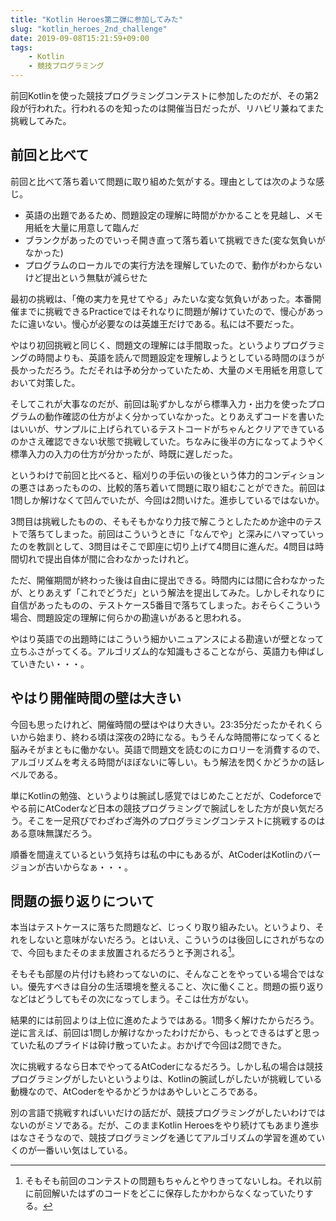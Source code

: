 ```yaml
---
title: "Kotlin Heroes第二弾に参加してみた"
slug: "kotlin_heroes_2nd_challenge"
date: 2019-09-08T15:21:59+09:00
tags:
    - Kotlin
    - 競技プログラミング
---
```


前回Kotlinを使った競技プログラミングコンテストに参加したのだが、その第2段が行われた。行われるのを知ったのは開催当日だったが、リハビリ兼ねてまた挑戦してみた。

<!--more-->

## 前回と比べて

前回と比べて落ち着いて問題に取り組めた気がする。理由としては次のような感じ。

- 英語の出題であるため、問題設定の理解に時間がかかることを見越し、メモ用紙を大量に用意して臨んだ
- ブランクがあったのでいっそ開き直って落ち着いて挑戦できた(変な気負いがなかった)
- プログラムのローカルでの実行方法を理解していたので、動作がわからないけど提出という無駄が減らせた

最初の挑戦は、「俺の実力を見せてやる」みたいな変な気負いがあった。本番開催までに挑戦できるPracticeではそれなりに問題が解けていたので、慢心があったに違いない。慢心が必要なのは英雄王だけである。私には不要だった。

やはり初回挑戦と同じく、問題文の理解には手間取った。というよりプログラミングの時間よりも、英語を読んで問題設定を理解しようとしている時間のほうが長かっただろう。ただそれは予め分かっていたため、大量のメモ用紙を用意しておいて対策した。

そしてこれが大事なのだが、前回は恥ずかしながら標準入力・出力を使ったプログラムの動作確認の仕方がよく分かっていなかった。とりあえずコードを書いたはいいが、サンプルに上げられているテストコードがちゃんとクリアできているのかさえ確認できない状態で挑戦していた。ちなみに後半の方になってようやく標準入力の入力の仕方が分かったが、時既に遅しだった。

というわけで前回と比べると、稲刈りの手伝いの後という体力的コンディションの悪さはあったものの、比較的落ち着いて問題に取り組むことができた。前回は1問しか解けなくて凹んでいたが、今回は2問いけた。進歩しているではないか。

3問目は挑戦したものの、そもそもかなり力技で解こうとしたためか途中のテストで落ちてしまった。前回はこういうときに「なんでや」と深みにハマっていったのを教訓として、3問目はそこで即座に切り上げて4問目に進んだ。4問目は時間切れで提出自体が間に合わなかったけれど。

ただ、開催期間が終わった後は自由に提出できる。時間内には間に合わなかったが、とりあえず「これでどうだ」という解法を提出してみた。しかしそれなりに自信があったものの、テストケース5番目で落ちてしまった。おそらくこういう場合、問題設定の理解に何らかの勘違いがあると思われる。

やはり英語での出題時にはこういう細かいニュアンスによる勘違いが壁となって立ちふさがってくる。アルゴリズム的な知識もさることながら、英語力も伸ばしていきたい・・・。

## やはり開催時間の壁は大きい

今回も思ったけれど、開催時間の壁はやはり大きい。23:35分だったかそれくらいから始まり、終わる頃は深夜の2時になる。もうそんな時間帯になってくると脳みそがまともに働かない。英語で問題文を読むのにカロリーを消費するので、アルゴリズムを考える時間がほぼないに等しい。もう解法を閃くかどうかの話レベルである。

単にKotlinの勉強、というよりは腕試し感覚ではじめたことだが、Codeforceでやる前にAtCoderなど日本の競技プログラミングで腕試しをした方が良い気だろう。そこを一足飛びでわざわざ海外のプログラミングコンテストに挑戦するのはある意味無謀だろう。

順番を間違えているという気持ちは私の中にもあるが、AtCoderはKotlinのバージョンが古いからなぁ・・・。

## 問題の振り返りについて

本当はテストケースに落ちた問題など、じっくり取り組みたい。というより、それをしないと意味がないだろう。とはいえ、こういうのは後回しにされがちなので、今回もまたそのまま放置されるだろうと予測される[^1]。

そもそも部屋の片付けも終わってないのに、そんなことをやっている場合ではない。優先すべきは自分の生活環境を整えること、次に働くこと。問題の振り返りなどはどうしてもその次になってしまう。そこは仕方がない。

結果的には前回よりは上位に進めたようではある。1問多く解けたからだろう。逆に言えば、前回は1問しか解けなかったわけだから、もっとできるはずと思っていた私のプライドは砕け散っていたよ。おかげで今回は2問できた。

次に挑戦するなら日本でやってるAtCoderになるだろう。しかし私の場合は競技プログラミングがしたいというよりは、Kotlinの腕試しがしたいが挑戦している動機なので、AtCoderをやるかどうかはあやしいところである。

別の言語で挑戦すればいいだけの話だが、競技プログラミングがしたいわけではないのがミソである。だが、このままKotlin Heroesをやり続けてもあまり進歩はなさそうなので、競技プログラミングを通じてアルゴリズムの学習を進めていくのが一番いい気はしている。

[^1]: そもそも前回のコンテストの問題もちゃんとやりきってないしね。それ以前に前回解いたはずのコードをどこに保存したかわからなくなっていたりする。